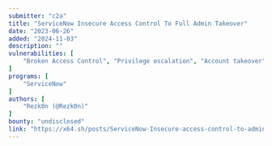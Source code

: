 ```yaml
---
submitter: "c2a"
title: "ServiceNow Insecure Access Control To Full Admin Takeover"
date: "2023-06-26"
added: "2024-11-03"
description: ""
vulnerabilities: [
    "Broken Access Control", "Privilege escalation", "Account takeover"
]
programs: [
    "ServiceNow"
]
authors: [
    "Rezk0n (@Rezk0n)"
]
bounty: "undisclosed"
link: "https://x64.sh/posts/ServiceNow-Insecure-access-control-to-admin/"
---
```




